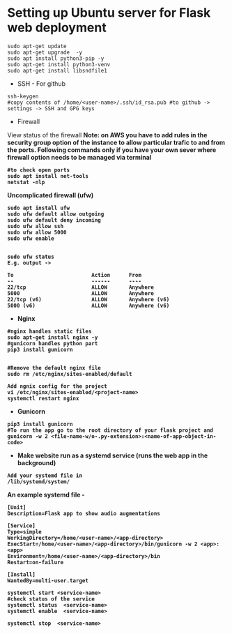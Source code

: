 # Setting up Ubuntu server for Flask web deployment

```
sudo apt-get update
sudo apt-get upgrade  -y 
sudo apt install python3-pip -y
sudo apt-get install python3-venv
sudo apt-get install libsndfile1
```

* SSH - For github

```
ssh-keygen
#copy contents of /home/<user-name>/.ssh/id_rsa.pub #to github -> settings -> SSH and GPG keys

```

* Firewall

View status of the firewall
<b>Note<b>: on AWS you have to add rules in the security group option of the instance to allow particular trafic to and from the ports. 
Following commands only if you have your own sever where firewall option needs to be managed via terminal 

```
#to check open ports
sudo apt install net-tools
netstat -nlp
```

Uncomplicated firewall (ufw)
```
sudo apt install ufw
sudo ufw default allow outgoing
sudo ufw default deny incoming
sudo ufw allow ssh
sudo ufw allow 5000
sudo ufw enable


sudo ufw status
E.g. output ->

To                         Action      From
--                         ------      ----
22/tcp                     ALLOW       Anywhere
5000                       ALLOW       Anywhere
22/tcp (v6)                ALLOW       Anywhere (v6)
5000 (v6)                  ALLOW       Anywhere (v6)

```


*  Nginx
```
#nginx handles static files
sudo apt-get install nginx -y
#gunicorn handles python part
pip3 install gunicorn 


#Remove the default nginx file
sudo rm /etc/nginx/sites-enabled/default

Add ngnix config for the project
vi /etc/nginx/sites-enabled/<project-name>
systemctl restart nginx
```

* Gunicorn
```
pip3 install gunicorn
#To run the app go to the root directory of your flask project and 
gunicorn -w 2 <file-name-w/o-.py-extension>:<name-of-app-object-in-code>
```

* Make website run as a systemd service (runs the web app in the background)
```
Add your systemd file in 
/lib/systemd/system/
```

An example systemd file -
```
[Unit]
Description=Flask app to show audio augmentations

[Service]
Type=simple
WorkingDirectory=/home/<user-name>/<app-directory>
ExecStart=/home/<user-name>/<app-directory>/bin/gunicorn -w 2 <app>:<app>
Environment=/home/<user-name>/<app-directory>/bin
Restart=on-failure

[Install]
WantedBy=multi-user.target
```
  
  ```
 systemctl start <service-name>
 #check status of the service 
 systemctl status  <service-name>
 systemctl enable  <service-name>
 
  systemctl stop  <service-name>
  ```
  
 
